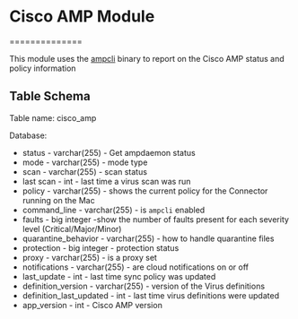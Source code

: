 # Cisco AMP Module
==============

This module uses the [ampcli](https://www.cisco.com/c/en/us/support/docs/security/amp-endpoints/215256-cisco-amp-for-endpoints-mac-linux-cli.html) binary to report on the Cisco AMP status and policy information


Table Schema
-----

Table name: cisco_amp

Database:
* status - varchar(255) - Get ampdaemon status
* mode - varchar(255) - mode type
* scan - varchar(255) - scan status 
* last scan - int - last time a virus scan was run
* policy - varchar(255) - shows the current policy for the Connector running on the Mac
* command_line - varchar(255) - is `ampcli` enabled
* faults - big integer -show the number of faults present for each severity level (Critical/Major/Minor)
* quarantine_behavior - varchar(255) - how to handle quarantine files
* protection - big integer - protection status 
* proxy - varchar(255) - is a proxy set
* notifications - varchar(255) - are cloud notifications on or off
* last_update - int - last time sync policy was updated
* definition_version - varchar(255) - version of the Virus definitions
* definition_last_updated - int - last time virus definitions were updated
* app_version - int - Cisco AMP version 
